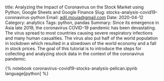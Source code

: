 title: Analyzing the Impact of Coronavirus on the Stock Market using Python, Google Sheets and Google Finance
Slug: stocks-analysis-covid19-coronavirus-python
Email: adil.mouja@gmail.com
Date: 2020-04-12
Category: analytics
Tags: python, pandas
Summary: Since its emergence in Asia late 2019, the coronavirus COVID-19 pandemic has been devastating. The virus spread to most countries causing severe respiratory infections and many human casualties. The virus also put half of the world population in lockdown which resulted in a slowdown of the world economy and a fall in stock prices. The goal of this tutorial is to introduce the steps for collecting and analyzing stock data in the context of the coronavirus pandemic.

{% notebook coronavirus-covid19-stocks-analysis-pelican.ipynb language[python] %}	
